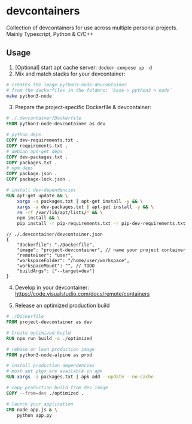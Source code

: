 # devcontainers
Collection of devcontainers for use across multiple personal projects. Mainly Typescript, Python &amp; C/C++

## Usage

1. \[Optional] start apt cache server: `docker-compose up -d`
2. Mix and match stacks for your devcontainer:
```bash
# creates the image python3-node-devcontainer
# from the dockerfiles in the folders: `base > python3 > node`
make python3-node
```

3. Prepare the project-specific Dockerfile & devcontainer:
```Dockerfile
# ./.devcontainer/Dockerfile
FROM python3-node-devcontainer as dev

# python deps
COPY dev-requirements.txt .
COPY requirements.txt .
# debian apt-get deps
COPY dev-packages.txt .
COPY packages.txt .
# npm deps
COPY package.json .
COPY package-lock.json .

# install dev-dependencies
RUN apt-get update && \
    xargs -a packages.txt | apt-get install -y && \
    xargs -a dev-packages.txt | apt-get install -y && \
    rm -rf /var/lib/apt/lists/* && \
    npm install && \
    pip install -r pip-requirements.txt -r pip-dev-requirements.txt
```

```jsonc
// ./.devcontainer/devcontainer.json
{
    "dockerfile": "./Dockerfile",
    "image": "project-devcontainer", // name your project container
    "remoteUser": "user",
    "workspaceFolder": "/home/user/workspace",
    "workspaceMount": "", // TODO
    "buildArgs": ["--target=dev"]
}
```

4. Develop in your devcontainer: https://code.visualstudio.com/docs/remote/containers


5. Release an optimized production build

```Dockerfile
# ./Dockerfile
FROM project-devcontainer as dev

# Create optimized build
RUN npm run build -o ./optimized

# rebase on lean production image
FROM python3-node-alpine as prod

# install production dependencies
# most apt pkgs are available in apk
RUN xargs -a packages.txt | apk add --update --no-cache

# copy production build from dev image
COPY --from=dev ./optimized .

# launch your application
CMD node app.js & \
    python app.py
```